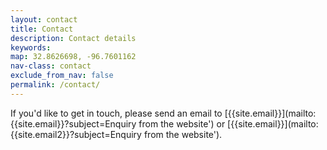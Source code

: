 ```yaml
---
layout: contact
title: Contact
description: Contact details
keywords:
map: 32.8626698, -96.7601162
nav-class: contact
exclude_from_nav: false
permalink: /contact/
---
```


If you'd like to get in touch, please send an email to [{{site.email}}](mailto:{{site.email}}?subject=Enquiry from the website') or [{{site.email}}](mailto:{{site.email2}}?subject=Enquiry from the website').

